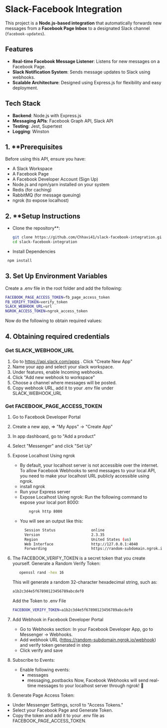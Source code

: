 # Slack-Facebook Integration

This project is a **Node.js-based integration** that automatically forwards new messages from a **Facebook Page Inbox** to a designated Slack 
channel (`facebook-updates`).

## Features
- **Real-time Facebook Message Listener**: Listens for new messages on a Facebook Page.
- **Slack Notification System**: Sends message updates to Slack using webhooks.
- **Scalable Architecture**: Designed using Express.js for flexibility and easy deployment.

## Tech Stack
- **Backend**: Node.js with Express.js
- **Messaging APIs**: Facebook Graph API, Slack API
- **Testing**: Jest, Supertest
- **Logging**: Winston

## 1. **Prerequisites
Before using this API, ensure you have:

- A Slack Workspace
- A Facebook Page
- A Facebook Developer Account (Sign Up)
- Node.js and npm/yarn installed on your system
- Redis (for caching)
- RabbitMQ (for message queuing)
- ngrok (to expose localhost)

## 2. **Setup Instructions 
- Clone the repository**:
   ```sh
   git clone https://github.com/Chhavi41/slack-facebook-integration.git  
   cd slack-facebook-integration
   ```
- Install Dependencies
```sh
 npm install
```

## 3. Set Up Environment Variables
   Create a .env file in the root folder and add the following:
```sh
FACEBOOK_PAGE_ACCESS_TOKEN=fb_page_access_token
FB_VERIFY_TOKEN=verify_token
SLACK_WEBHOOK_URL=url
NGROK_ACCESS_TOKEN=ngrok_access_token
```
Now do the following to obtain required values:

## 4. Obtaining required credentials
### Get SLACK_WEBHOOK_URL
1. Go to https://api.slack.com/apps . Click "Create New App"
2. Name your app and select your slack workspace.
3. Under features, enable Incoming webhooks.
4. Click "Add new webhook to workspace"
5. Choose a channel where messages will be posted.
6. Copy webhook URL, add it to your .env file under SLACK_WEBHOOK_URL

### Get FACEBOOK_PAGE_ACCESS_TOKEN
1. Go to Facebook Developer Portal
2. Create a new app, => "My Apps" -> "Create App"
3. In app dashboard, go to "Add a product"
4. Select "Messenger" and click "Set Up"
5. Expose Localhost Using ngrok
   - By default, your localhost server is not accessible over the internet. To allow Facebook Webhooks to send messages to your local API, you need to make your localhost URL publicly accessible using ngrok.
   - install ngrok
   - Run your Express server
   - Expose Localhost Using ngrok: Run the following command to expose your local port 8000:
     ```sh
         ngrok http 8000
     ```
   - You will see an output like this:
     ``` sh
       Session Status                online
       Version                       2.3.35
       Region                        United States (us)
       Web Interface                 http://127.0.0.1:4040
       Forwarding                    https://random-subdomain.ngrok.io -> http://localhost:8000
     ```

6. The FACEBOOK_VERIFY_TOKEN is a secret token that you create yourself. Generate a Random Verify Token:
   ```sh
      openssl rand -hex 16
    ```
   This will generate a random 32-character hexadecimal string, such as:
   ```sh
   a1b2c3d4e5f67890123456789abcdef0
   ```
   Add the Token to .env File
   ```sh
   FACEBOOK_VERIFY_TOKEN=a1b2c3d4e5f67890123456789abcdef0
   ```

7. Add Webhook in Facebook Developer Portal
   - Go to Webhooks section: In your Facebook Developer App, go to Messenger → Webhooks.
   - Add webhook URL (https://random-subdomain.ngrok.io/webhook) and verify token generated in step 
   - Click verify and save
     
8. Subscribe to Events:
   - Enable following events:
      - messages
      - messaging_postbacks
Now, Facebook Webhooks will send real-time messages to your localhost server through ngrok! 🚀

9. Generate Page Access Token:
 - Under Messenger Settings, scroll to "Access Tokens."
 - Select your Facebook Page and Generate Token.
 - Copy the token and add it to your .env file as FACEBOOK_PAGE_ACCESS_TOKEN.




